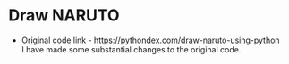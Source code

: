 # Draw NARUTO <br>

- Original code link - https://pythondex.com/draw-naruto-using-python <br>
  I have made some substantial changes to the original code.
